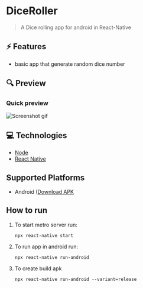 # DiceRoller

> A Dice rolling app for android in React-Native

## ⚡ Features

- basic app that generate random dice number 


## 🔍 Preview

### Quick preview

![Screenshot gif]()

## 💻 Technologies

- [Node](https://nodejs.org/en/)
- [React Native](https://reactnative.dev/)

## Supported Platforms

- Android ([Download APK](https://github.com/lovishtater/DiceRoller-RN/raw/main/diceRoller.apk)

## How to run

1. To start metro server run:

   ```
   npx react-native start

   ```

2. To run app in android run:

   ```
   npx react-native run-android

   ```

3. To create build apk
   ```
   npx react-native run-android --variant=release
   ```
